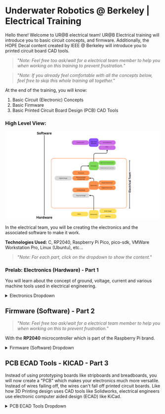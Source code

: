 # Underwater Robotics @ Berkeley | Electrical Training

Hello there! Welcome to UR@B electrical team! UR@B Electrical training will introduce you to basic circuit concepts, and firmware. Additionally, the HOPE Decal content created by IEEE @ Berkeley will introduce you to printed circuit board CAD tools. 

> "*Note: Feel free too ask/wait for a electrical team member to help you when working on this training to prevent frustration.*"

> "*Note: If you already feel comfortable with all the concepts below, feel free to skip this whole training all together.*"

At the end of the training, you will know: 

1. Basic Circuit (Electronic) Concepts
1. Basic Firmware
2. Basic Printed Circuit Board Design (PCB) CAD Tools 

### High Level View:
<p align="center">
    <img src="./imgs//urclub_highlevel_overview.png"/>
</p>
In the electrical team, you will be creating the electronics and the associated software to make it work. 

<br>

**Technologies Used:** C, RP2040, Raspberry Pi Pico, pico-sdk, VMWare Workstation Pro, Linux (Ubuntu), etc...

> "*Note: For each part, click on the dropdown to show the content.*"


### Prelab: Electronics (Hardware) - Part 1

You will learn about the concept of ground, voltage, current and various machine tools used in electrical engineering. 

<details>
<summary>Electronics Dropdown</summary>

#### Reference Point (Ground) 

#### Voltage 

#### Current

#### Power Supply

#### Multimeter

#### Oscilloscope

#### Lab: An Application-LED (Optional)
</details>


## Firmware (Software) - Part 2
> "*Note: Feel free too ask/wait for a electrical team member to help you when working on this to prevent frustration.*"

With the **RP2040** microcontroller which is part of the Raspberry Pi brand. 

<details>
<summary>Firmware (Software) Dropdown</summary>

### Development Environment Setup
Setting up Ubuntu with VMWare Workstation Virtual Desktop 

- Download VMWare Workstation Pro from broadcom.com
- Download Ubuntu24.04 LTS ISO
- Add the Ubuntu to VMWare
- In the Ubuntu Create 2 folders:
    - “development”, “program_files”
        - Do this by opening command line and going to the root directory. ~/
        - run “mkdir development”
            - It will be used to do any development
        - run “mkdir program_files”
            - Stores program files that you will see below such as picotool and pico-sdk
- Recommendation: Use one Package Manager. Ubuntu has “Snap” and “APT” . I recommend using “APT” and staying consistent.
- Some Notes: Adding Environment Variables
    - Used when Building and compiling projects so programs know where files are
        - vim ~/.basrhc
        - Add by using EXPORT VAR_NAME=”/path”
- Download VSCode by Googling “VScode Ubuntu” and downloading the .deb file
    - Open a terminal and goto the “Downloads folder” then run “sudo apt install ./<filename>.deb”
    - You can now run “code .” in directories in the SHELL to open VSCode for a directory.
    - Other method of installing: sudo snap install code --classic
- Download “Github CLI”. “gh” in APT package manager
    - run “gh auth login” and login to github.
- Packages Needed: sudo apt install gh git curl screen

Some Command Line

- ls -la
- ls
- cd …

**Setting up Raspberry Pi Development:**

#### Creating your first RP2040 Project

#### Debugging: Monitor


1. SETUP: goto program_files and clone [raspberrypi/pico-sdk (github.com)](https://github.com/raspberrypi/pico-sdk)

</details>

## PCB ECAD Tools - KICAD - Part 3

Instead of using prototyping boards like stripboards and breadboards, you will now create a "PCB" which makes your electronics much more versatile. Instead of wires failing off, the wires can't fall off printed circuit boards. Like how 3D Printing design uses CAD tools like Solidworks, electrical engineers use electronic computer aided design (ECAD) like KiCad. 

<details>
<summary>PCB ECAD Tools Dropdown</summary>

Too get used to the KiCad ECAD software, please follow the HOPE course. 
#### Hands on PCB Engineering (HOPE) | IEEE @ Berkeley
IEEE @ Berkeley has created a awesome decal (course) on printed circuit board design. All content and credits goes to staff at the Hope Decal
##### See HOPE Decal- https://ieee.berkeley.edu/hope/
If the link does not work, please search for: IEEE Berkeley HOPE Decal
<br>
**For underwater robotics, Please do the following content and associated labs:**
1. Install Kicad
2. Light Sensor Schematic
3. Light Sensor Components
4. Light Sensor Layout
5. USB Charger Components (Optional)
6. USB Charger Schematic (Optional)
7. USB Charger Layout (Optional)
<p align="center">
    <img src="./imgs/hope_decal_schedule.png"/>
</p>

> "*Completion: The DRC for both schematic/layout should show no errors.*"

# Design
We did not at all cover the "Design" aspect of electrical engineering, searching for answers through your coursework and using search engines are the best way too learn "Design".

1. Planning
2. Tapeout
3. Bringup
4. Implementation

# Bringing it all together... (OPTIONAL - NOT MANDATORY)
To see an example, see: [Example](./example_design/README.md)
<p align="center">
    <img src="./imgs/example_design/block.png"/>
</p>

# Notes

### Software:

#### Git/Github
Please see: